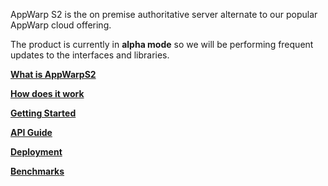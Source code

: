 AppWarp S2 is the on premise authoritative server alternate to our popular AppWarp cloud offering. 

The product is currently in **alpha mode** so we will be performing frequent updates to the interfaces and libraries.

[**What is AppWarpS2**](https://github.com/shephertz/AppWarpS2Public/wiki/What-is-AppWarpS2)

[**How does it work**](https://github.com/shephertz/AppWarpS2Public/wiki/How-it-works)

[**Getting Started**](https://github.com/shephertz/AppWarpS2Public/wiki/Getting-Started)

[**API Guide**](https://github.com/shephertz/AppWarpS2Public/wiki/API-Guide)

[**Deployment**](https://github.com/shephertz/AppWarpS2Public/wiki/Deployment)

[**Benchmarks**](https://github.com/shephertz/AppWarpS2Public/wiki/Benchmarks)
